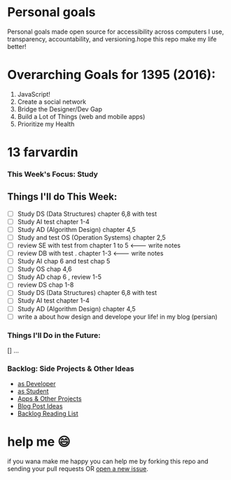 # Personal goals
Personal goals made open source for accessibility across computers I use, transparency, accountability, and versioning.hope this repo make my life better! 

# Overarching Goals for 1395 (2016):
1. JavaScript!
2. Create a social network
3. Bridge the Designer/Dev Gap
4. Build a Lot of Things (web and mobile apps)
5. Prioritize my Health

# 13 farvardin 

### This Week's Focus: Study

## Things I'll do This Week:

- [ ] Study DS (Data Structures) chapter 6,8 with test
- [ ] Study AI test chapter 1-4
- [ ] Study AD (Algorithm Design) chapter 4,5
- [ ] Study and test OS (Operation Systems) chapter 2,5
- [ ] review SE with test from chapter 1 to 5		<--- write notes
- [ ] review DB with test . chapter 1-3  	<--- write notes
- [ ] Study  AI chap 6 and test chap 5
- [ ] Study  OS chap 4,6
- [ ] Study  AD chap 6 , review 1-5
- [ ] review DS chap 1-8
- [ ] Study DS (Data Structures) chapter 6,8 with test
- [ ] Study AI test chapter 1-4
- [ ] Study AD (Algorithm Design) chapter 4,5
- [ ] write a about how design and develope your life! in my blog (persian)
### Things I'll Do in the Future:
[] ...


### Backlog: Side Projects & Other Ideas

- [as Developer](https://github.com/mmdsharifi/personal-goals/blob/master/asDveloper.md)
- [as Student](https://github.com/mmdsharifi/personal-goals/blob/master/asStudent.md)
- [Apps & Other Projects](https://github.com/mmdsharifi/personal-goals/blob/master/ideas-and-misc/app-ideas.md)
- [Blog Post Ideas](https://github.com/mmdsharifi/personal-goals/blob/master/ideas-and-misc/blog-ideas.md)
- [Backlog Reading List](https://github.com/mmdsharifi/personal-goals/tree/master/content-list)


# help me :smile:

if you wana make me happy you can help me by forking this repo and sending your pull requests OR [open a new issue](https://github.com/mmdsharifi/personal-goals/issues/new).

